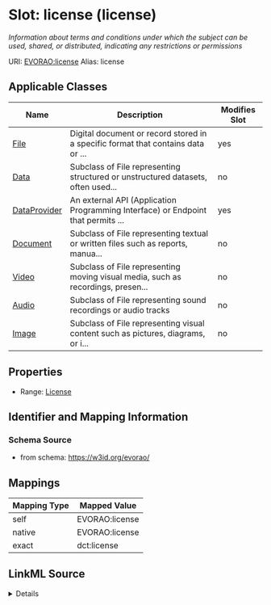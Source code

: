 

# Slot: license (license) 


_Information about terms and conditions under which the subject can be used, shared, or distributed, indicating any restrictions or permissions_





URI: [EVORAO:license](https://w3id.org/evorao/license)
Alias: license

<!-- no inheritance hierarchy -->





## Applicable Classes

| Name | Description | Modifies Slot |
| --- | --- | --- |
| [File](File.md) | Digital document or record stored in a specific format that contains data or ... |  yes  |
| [Data](Data.md) | Subclass of File representing structured or unstructured datasets, often used... |  no  |
| [DataProvider](DataProvider.md) | An external API (Application Programming Interface) or Endpoint that permits ... |  yes  |
| [Document](Document.md) | Subclass of File representing textual or written files such as reports, manua... |  no  |
| [Video](Video.md) | Subclass of File representing moving visual media, such as recordings, presen... |  no  |
| [Audio](Audio.md) | Subclass of File representing sound recordings or audio tracks |  no  |
| [Image](Image.md) | Subclass of File representing visual content such as pictures, diagrams, or i... |  no  |







## Properties

* Range: [License](License.md)





## Identifier and Mapping Information







### Schema Source


* from schema: https://w3id.org/evorao/




## Mappings

| Mapping Type | Mapped Value |
| ---  | ---  |
| self | EVORAO:license |
| native | EVORAO:license |
| exact | dct:license |




## LinkML Source

<details>
```yaml
name: license
description: Information about terms and conditions under which the subject can be
  used, shared, or distributed, indicating any restrictions or permissions
title: license
from_schema: https://w3id.org/evorao/
exact_mappings:
- dct:license
rank: 1000
alias: license
domain_of:
- DataProvider
- File
range: License
required: false
multivalued: false

```
</details>